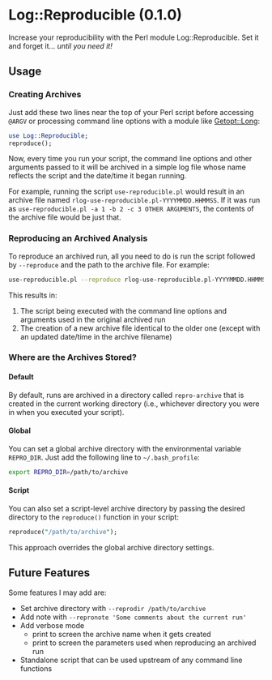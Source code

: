 # Log::Reproducible (0.1.0)

Increase your reproducibility with the Perl module Log::Reproducible. Set it and forget it... *until you need it!*

## Usage

### Creating Archives

Just add these two lines near the top of your Perl script before accessing `@ARGV` or processing command line options with a module like [Getopt::Long](http://perldoc.perl.org/Getopt/Long.html):

```perl
use Log::Reproducible;
reproduce();
```

Now, every time you run your script, the command line options and other arguments passed to it will be archived in a simple log file whose name reflects the script and the date/time it began running.

For example, running the script `use-reproducible.pl` would result in an archive file named `rlog-use-reproducible.pl-YYYYMMDD.HHMMSS`. If it was run as `use-reproducible.pl -a 1 -b 2 -c 3 OTHER ARGUMENTS`, the contents of the archive file would be just that.

### Reproducing an Archived Analysis

<!-- In order to reproduce an archived run, you can look at the archive contents and re-run the contents; however, that is a waste of time (and has the potential for typos or copy/paste errors).
 -->

To reproduce an archived run, all you need to do is run the script followed by `--reproduce` and the path to the archive file. For example:

```sh
use-reproducible.pl --reproduce rlog-use-reproducible.pl-YYYYMMDD.HHMMSS
```

This results in:

1. The script being executed with the command line options and arguments used in the original archived run
2. The creation of a new archive file identical to the older one (except with an updated date/time in the archive filename)

### Where are the Archives Stored?

#### Default

By default, runs are archived in a directory called `repro-archive` that is created in the current working directory (i.e., whichever directory you were in when you executed your script).

#### Global

You can set a global archive directory with the environmental variable `REPRO_DIR`. Just add the following line to `~/.bash_profile`:

```sh
export REPRO_DIR=/path/to/archive
```

#### Script

You can also set a script-level archive directory by passing the desired directory to the `reproduce()` function in your script:

```perl
reproduce("/path/to/archive");
```

This approach overrides the global archive directory settings.

## Future Features

Some features I may add are:

- Set archive directory with `--reprodir /path/to/archive`
- Add note with `--repronote 'Some comments about the current run'`
- Add verbose mode
    - print to screen the archive name when it gets created
    - print to screen the parameters used when reproducing an archived run
- Standalone script that can be used upstream of any command line functions
